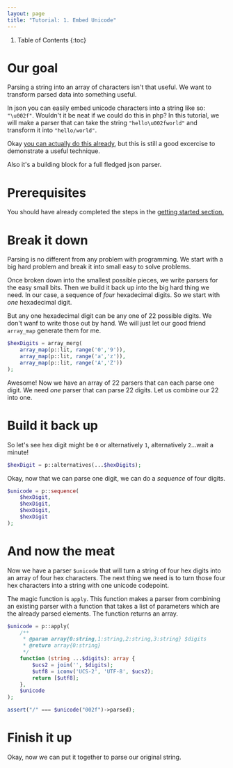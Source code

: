 ```yaml
---
layout: page
title: "Tutorial: 1. Embed Unicode"
---
```


<!-- prettier-ignore -->
1. Table of Contents
{:toc}

# Our goal

Parsing a string into an array of characters isn't that useful. We want to transform parsed data into something useful.

In json you can easily embed unicode characters into a string like so: `"\u002f"`. Wouldn't it be neat if we could do this in php? In this tutorial, we will make a parser that can take the string `"hello\u002fworld"` and transform it into `"hello/world"`.

Okay [you can actually do this already](https://secure.php.net/manual/en/migration70.new-features.php#migration70.new-features.unicode-codepoint-escape-syntax), but this is still a good excercise to demonstrate a useful technique.

Also it's a building block for a full fledged json parser.

# Prerequisites

You should have already completed the steps in the [getting started section.](/tutorial/getting-started)

# Break it down
Parsing is no different from any problem with programming. We start with a big hard problem and break it into small easy to solve problems.

Once broken down into the smallest possible pieces, we write parsers for the easy small bits. Then we build it back up into the big hard thing we need.
In our case, a sequence of _four_ hexadecimal digits.
So we start with _one_ hexadecimal digit.

But any one hexadecimal digit can be any one of 22 possible digits. We don't wanf to write those out by hand. We will just let our good friend `array_map` generate them for me.

```php
$hexDigits = array_merg(
    array_map(p::lit, range('0','9')),
    array_map(p::lit, range('a','z')),
    array_map(p::lit, range('A','Z'))
);
```

Awesome! Now we have an array of 22 parsers that can each parse one digit. We need _one_ parser that can parse 22 digits. Let us combine our 22 into one.

# Build it back up
So let's see hex digit might be `0` or alternatively `1`, alternatively `2`...wait a minute!

```php
$hexDigit = p::alternatives(...$hexDigits);
```

Okay, now that we can parse one digit, we can do a _sequence_ of four digits.

```php
$unicode = p::sequence(
    $hexDigit,
    $hexDigit,
    $hexDigit,
    $hexDigit
);
```

# And now the meat
Now we have a parser `$unicode` that will turn a string of four hex digits into an array of four hex characters. The next thing we need is to turn those four hex characters into a string with one unicode codepoint.

The magic function is `apply`. This function makes a parser from combining an existing parser with a function that takes a list of parameters which are the already parsed elements. The function returns an array.

```php
$unicode = p::apply(
    /**
     * @param array{0:string,1:string,2:string,3:string} $digits
     * @return array{0:string}
     */
    function (string ...$digits): array {
        $ucs2 = join('', $digits);
        $utf8 = iconv('UCS-2', 'UTF-8', $ucs2);
        return [$utf8];
    },
    $unicode
);

assert("/" === $unicode("002f")->parsed);
```

# Finish it up
Okay, now we can put it together to parse our original string.

```php
```